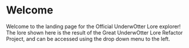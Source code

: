 # Welcome

Welcome to the landing page for the Official UnderwOtter Lore explorer! The lore shown here is the result of the Great UnderwOtter Lore Refactor Project, and can be accessed using the drop down menu to the left.
